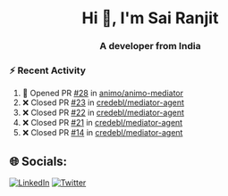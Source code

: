 <h1 align="center">Hi 👋, I'm Sai Ranjit</h1>
<h3 align="center">A developer from India</h3>

### :zap: Recent Activity

<!--START_SECTION:activity-->
1. 💪 Opened PR [#28](https://github.com/animo/animo-mediator/pull/28) in [animo/animo-mediator](https://github.com/animo/animo-mediator)
2. ❌ Closed PR [#23](https://github.com/credebl/mediator-agent/pull/23) in [credebl/mediator-agent](https://github.com/credebl/mediator-agent)
3. ❌ Closed PR [#22](https://github.com/credebl/mediator-agent/pull/22) in [credebl/mediator-agent](https://github.com/credebl/mediator-agent)
4. ❌ Closed PR [#21](https://github.com/credebl/mediator-agent/pull/21) in [credebl/mediator-agent](https://github.com/credebl/mediator-agent)
5. ❌ Closed PR [#14](https://github.com/credebl/mediator-agent/pull/14) in [credebl/mediator-agent](https://github.com/credebl/mediator-agent)
<!--END_SECTION:activity-->

## 🌐 Socials:
[![LinkedIn](https://img.shields.io/badge/LinkedIn-%230077B5.svg?logo=linkedin&logoColor=white)](https://linkedin.com/in/sairanjit) [![Twitter](https://img.shields.io/badge/Twitter-%231DA1F2.svg?logo=Twitter&logoColor=white)](https://twitter.com/sairanjit_) 
